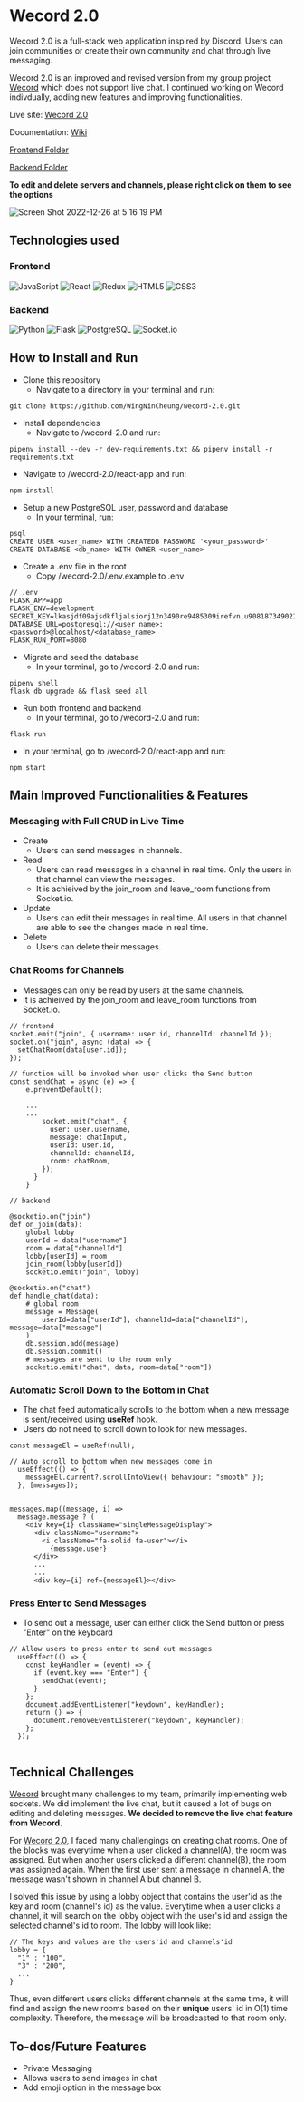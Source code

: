 # Wecord 2.0

Wecord 2.0 is a full-stack web application inspired by Discord. Users can join communities or create their own community and chat through live messaging.

Wecord 2.0 is an improved and revised version from my group project <a href="https://github.com/WingNinCheung/Wecord">Wecord</a> which does not support live chat. I continued working on Wecord indivdually, adding new features and improving functionalities.

Live site: <a href="https://wecord-2.onrender.com">Wecord 2.0</a>

Documentation: <a href="https://github.com/WingNinCheung/wecord-2.0/wiki">Wiki</a>

<a href="https://github.com/WingNinCheung/wecord-2.0/tree/main/react-app">Frontend Folder</a>

<a href="https://github.com/WingNinCheung/wecord-2.0/tree/main/app">Backend Folder</a>


**To edit and delete servers and channels, please right click on them to see the options**

![Screen Shot 2022-12-26 at 5 16 19 PM](https://user-images.githubusercontent.com/96600317/209596207-e4ceed60-3572-4c0f-9ccc-0a08f76cfb38.png)

## Technologies used

### Frontend
![JavaScript](https://img.shields.io/badge/javascript-%23323330.svg?style=for-the-badge&logo=javascript&logoColor=%23F7DF1E)
![React](https://img.shields.io/badge/react-%2320232a.svg?style=for-the-badge&logo=react&logoColor=%2361DAFB)
![Redux](https://img.shields.io/badge/redux-%23593d88.svg?style=for-the-badge&logo=redux&logoColor=white)
![HTML5](https://img.shields.io/badge/html5-%23E34F26.svg?style=for-the-badge&logo=html5&logoColor=white)
![CSS3](https://img.shields.io/badge/css3-%231572B6.svg?style=for-the-badge&logo=css3&logoColor=white)

### Backend
![Python](https://img.shields.io/badge/python-3670A0?style=for-the-badge&logo=python&logoColor=ffdd54)
![Flask](https://img.shields.io/badge/flask-%23000.svg?style=for-the-badge&logo=flask&logoColor=white)
![PostgreSQL](https://img.shields.io/badge/PostgreSQL-316192?style=for-the-badge&logo=postgresql&logoColor=white)
![Socket.io](https://img.shields.io/badge/Socket.io-black?style=for-the-badge&logo=socket.io&badgeColor=010101)

## How to Install and Run
- Clone this repository
  - Navigate to a directory in your terminal and run:
```
git clone https://github.com/WingNinCheung/wecord-2.0.git
```
- Install dependencies
  - Navigate to /wecord-2.0 and run:
```
pipenv install --dev -r dev-requirements.txt && pipenv install -r requirements.txt
```
  - Navigate to /wecord-2.0/react-app and run:
```
npm install
```

- Setup a new PostgreSQL user, password and database 
  - In your terminal, run:
```
psql
CREATE USER <user_name> WITH CREATEDB PASSWORD '<your_password>'
CREATE DATABASE <db_name> WITH OWNER <user_name>
```

- Create a .env file in the root
  - Copy /wecord-2.0/.env.example to .env
```
// .env 
FLASK_APP=app
FLASK_ENV=development
SECRET_KEY=lkasjdf09ajsdkfljalsiorj12n3490re9485309irefvn,u90818734902139489230
DATABASE_URL=postgresql://<user_name>:<password>@localhost/<database_name>
FLASK_RUN_PORT=8080
```

- Migrate and seed the database
  - In your terminal, go to /wecord-2.0 and run:
```
pipenv shell
flask db upgrade && flask seed all
```

- Run both frontend and backend
  - In your terminal, go to /wecord-2.0 and run:
```
flask run
```
  - In your terminal, go to /wecord-2.0/react-app and run:
```
npm start
```

## Main Improved Functionalities & Features

### Messaging with Full CRUD in Live Time

- Create
  - Users can send messages in channels.
- Read
  - Users can read messages in a channel in real time. Only the users in that channel can view the messages.
  - It is achieived by the join_room and leave_room functions from Socket.io.
- Update
  - Users can edit their messages in real time. All users in that channel are able to see the changes made in real time.
- Delete
  - Users can delete their messages. 

### Chat Rooms for Channels

- Messages can only be read by users at the same channels.
- It is achieived by the join_room and leave_room functions from Socket.io.

```
// frontend
socket.emit("join", { username: user.id, channelId: channelId });
socket.on("join", async (data) => {
  setChatRoom(data[user.id]);
});

// function will be invoked when user clicks the Send button
const sendChat = async (e) => {
    e.preventDefault();

    ...
    ...
        socket.emit("chat", {
          user: user.username,
          message: chatInput,
          userId: user.id,
          channelId: channelId,
          room: chatRoom,
        });
      }
    }

// backend

@socketio.on("join")
def on_join(data):
    global lobby
    userId = data["username"]
    room = data["channelId"]
    lobby[userId] = room
    join_room(lobby[userId])
    socketio.emit("join", lobby)
    
@socketio.on("chat")
def handle_chat(data):
    # global room
    message = Message(
        userId=data["userId"], channelId=data["channelId"], message=data["message"]
    )
    db.session.add(message)
    db.session.commit()
    # messages are sent to the room only
    socketio.emit("chat", data, room=data["room"])
```

### Automatic Scroll Down to the Bottom in Chat

- The chat feed automatically scrolls to the bottom when a new message is sent/received using **useRef** hook.
- Users do not need to scroll down to look for new messages.

```
const messageEl = useRef(null);

// Auto scroll to bottom when new messages come in
  useEffect(() => {
    messageEl.current?.scrollIntoView({ behaviour: "smooth" });
  }, [messages]);


messages.map((message, i) =>
  message.message ? (
    <div key={i} className="singleMessageDisplay">
      <div className="username">
        <i className="fa-solid fa-user"></i>
          {message.user}
      </div>
      ...
      ...
      <div key={i} ref={messageEl}></div>
```

### Press Enter to Send Messages

  - To send out a message, user can either click the Send button or press "Enter" on the keyboard
  
```
// Allow users to press enter to send out messages
  useEffect(() => {
    const keyHandler = (event) => {
      if (event.key === "Enter") {
        sendChat(event);
      }
    };
    document.addEventListener("keydown", keyHandler);
    return () => {
      document.removeEventListener("keydown", keyHandler);
    };
  });
  
```

## Technical Challenges
<a href="https://github.com/WingNinCheung/Wecord">Wecord</a> brought many challenges to my team, primarily implementing web sockets. We did implement the live chat, but it caused a lot of bugs on editing and deleting messages. **We decided to remove the live chat feature from Wecord.**

For <a href="https://wecord-2.onrender.com">Wecord 2.0</a>, I faced many challengings on creating chat rooms. One of the blocks was everytime when a user clicked a channel(A), the room was assigned. But when another users clicked a different channel(B), the room was assigned again. When the first user sent a message in channel A, the message wasn't shown in channel A but channel B.

I solved this issue by using a lobby object that contains the user'id as the key and room (channel's id) as the value. Everytime when a user clicks a channel, it will search on the lobby object with the user's id and assign the selected channel's id to room. The lobby will look like:
```
// The keys and values are the users'id and channels'id
lobby = {
  "1" : "100",
  "3" : "200",
  ...
}
```
Thus, even different users clicks different channels at the same time, it will find and assign the new rooms based on their **unique** users' id in O(1) time complexity.
Therefore, the message will be broadcasted to that room only.

## To-dos/Future Features

  - Private Messaging
  - Allows users to send images in chat
  - Add emoji option in the message box


